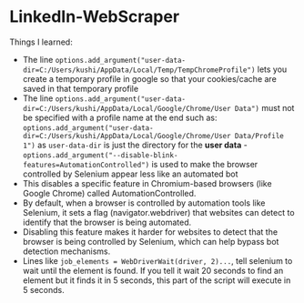 # LinkedIn-WebScraper



Things I learned:

- The line ``` options.add_argument("user-data-dir=C:/Users/kushi/AppData/Local/Temp/TempChromeProfile") ``` lets you create a temporary profile in google so that your cookies/cache are saved in that temporary profile 
- The line ```options.add_argument("user-data-dir=C:/Users/kushi/AppData/Local/Google/Chrome/User Data")``` must not be specified with a profile name at the end such as: ```options.add_argument("user-data-dir=C:/Users/kushi/AppData/Local/Google/Chrome/User Data/Profile 1")``` as ```user-data-dir``` is just the directory for the **user data**
-```options.add_argument("--disable-blink-features=AutomationControlled")``` is used to make the browser controlled by Selenium appear less like an automated bot 
 - This disables a specific feature in Chromium-based browsers (like Google Chrome) called AutomationControlled.
 - By default, when a browser is controlled by automation tools like Selenium, it sets a flag (navigator.webdriver) that websites can detect to identify that the browser is being automated.
 - Disabling this feature makes it harder for websites to detect that the browser is being controlled by Selenium, which can help bypass bot detection mechanisms.
- Lines like ```job_elements = WebDriverWait(driver, 2)...```, tell selenium to wait until the element is found. If you tell it wait 20 seconds to find an element but it finds it in 5 seconds, this part of the script will execute in 5 seconds. 
